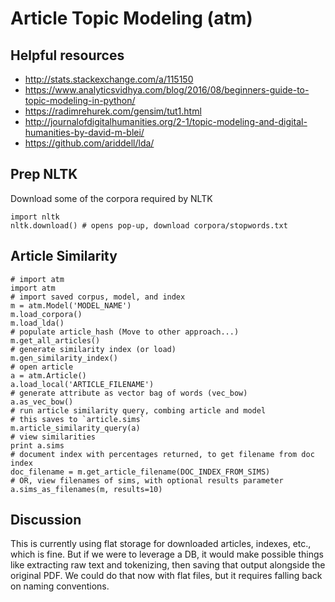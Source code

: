 # Article Topic Modeling (atm)

## Helpful resources
  * http://stats.stackexchange.com/a/115150
  * https://www.analyticsvidhya.com/blog/2016/08/beginners-guide-to-topic-modeling-in-python/
  * https://radimrehurek.com/gensim/tut1.html
  * http://journalofdigitalhumanities.org/2-1/topic-modeling-and-digital-humanities-by-david-m-blei/
  * https://github.com/ariddell/lda/

## Prep NLTK

Download some of the corpora required by NLTK

```
import nltk
nltk.download() # opens pop-up, download corpora/stopwords.txt
```

## Article Similarity 
```
# import atm
import atm
# import saved corpus, model, and index
m = atm.Model('MODEL_NAME')
m.load_corpora()
m.load_lda()
# populate article_hash (Move to other approach...)
m.get_all_articles()
# generate similarity index (or load)
m.gen_similarity_index()
# open article
a = atm.Article()
a.load_local('ARTICLE_FILENAME')
# generate attribute as vector bag of words (vec_bow)
a.as_vec_bow()
# run article similarity query, combing article and model
# this saves to `article.sims`
m.article_similarity_query(a)
# view similarities
print a.sims
# document index with percentages returned, to get filename from doc index
doc_filename = m.get_article_filename(DOC_INDEX_FROM_SIMS)
# OR, view filenames of sims, with optional results parameter
a.sims_as_filenames(m, results=10)

```

## Discussion

This is currently using flat storage for downloaded articles, indexes, etc., which is fine.  But if we were to leverage a DB, it would make possible things like extracting raw text and tokenizing, then saving that output alongside the original PDF.  We could do that now with flat files, but it requires falling back on naming conventions.
